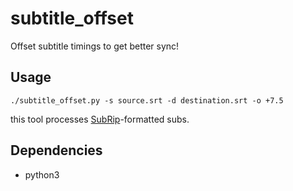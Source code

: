 # subtitle_offset
Offset subtitle timings to get better sync!

## Usage
```
./subtitle_offset.py -s source.srt -d destination.srt -o +7.5
```

this tool processes [SubRip](https://en.wikipedia.org/wiki/SubRip)-formatted subs.

## Dependencies
- python3
